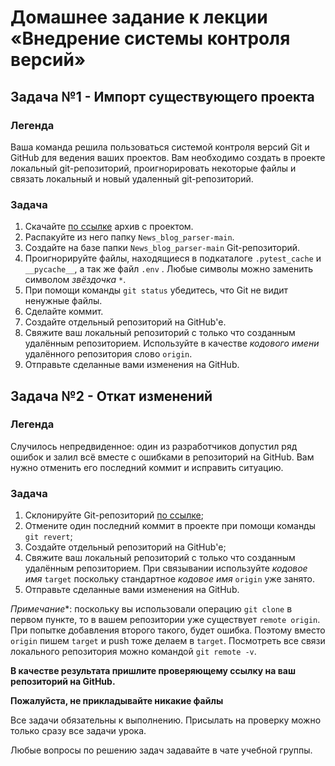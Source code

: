 # Домашнее задание к лекции «Внедрение системы контроля версий»

## Задача №1 - Импорт существующего проекта

### Легенда

Ваша команда решила пользоваться системой контроля версий Git и GitHub для ведения ваших проектов. Вам необходимо создать в проекте локальный git-репозиторий, проигнорировать некоторые файлы и связать локальный и новый удаленный git-репозиторий.

### Задача

1. Скачайте [по ссылке]() архив с проектом.
2. Распакуйте из него папку `News_blog_parser-main`.
3. Создайте на базе папки `News_blog_parser-main` Git-репозиторий.
4. Проигнорируйте файлы, находящиеся в подкаталоге `.pytest_cache` и `__pycache__`, а так же файл `.env` . Любые символы можно заменить символом _звёздочка_ `*`.
5. При помощи команды `git status` убедитесь, что Git не видит ненужные файлы.
6. Сделайте коммит.
7. Создайте отдельный репозиторий на GitHub'е.
8. Свяжите ваш локальный репозиторий с только что созданным удалённым репозиторием. Используйте в качестве _кодового имени_ удалённого репозитория слово `origin`. 
9. Отправьте сделанные вами изменения на GitHub.


## Задача №2 - Откат изменений

### Легенда

Cлучилось непредвиденное: один из разработчиков допустил ряд ошибок и залил всё вместе с ошибками в репозиторий на GitHub. Вам нужно отменить его последний коммит и исправить ситуацию.

### Задача

1. Склонируйте Git-репозиторий [по ссылке]();
1. Отмените один последний коммит в проекте при помощи команды `git revert`;
1. Создайте отдельный репозиторий на GitHub'е;
1. Свяжите ваш локальный репозиторий с только что созданным удалённым репозиторием. При связывании используйте _кодовое имя_ `target` поскольку стандартное _кодовое имя_ `origin` уже занято. 
1. Отправьте сделанные вами изменения на GitHub.

*Примечание*\*: поскольку вы использовали операцию `git clone` в первом пункте, то в вашем репозитории уже существует `remote origin`. При попытке добавления второго такого, будет ошибка. Поэтому вместо `origin` пишем `target` и push тоже делаем в `target`. 
Посмотреть все связи локального репозитория можно командой `git remote -v`.

**В качестве результата пришлите проверяющему ссылку на ваш репозиторий на GitHub.**

**Пожалуйста, не прикладывайте никакие файлы**

Все задачи обязательны к выполнению. Присылать на проверку можно только сразу все задачи урока.

Любые вопросы по решению задач задавайте в чате учебной группы.
